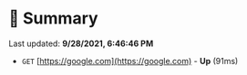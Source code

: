 # 📖 Summary
Last updated: **9/28/2021, 6:46:46 PM**

- `GET` [https://google.com](https://google.com) - **Up** (91ms)
